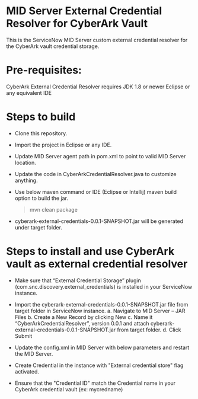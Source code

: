 # MID Server External Credential Resolver for CyberArk Vault

This is the ServiceNow MID Server custom external credential resolver for the CyberArk vault credential storage.

# Pre-requisites:

CyberArk External Credential Resolver requires JDK 1.8 or newer
Eclipse or any equivalent IDE

# Steps to build
* Clone this repository.
* Import the project in Eclipse or any IDE.
* Update MID Server agent path in pom.xml to point to valid MID Server location.
* Update the code in CyberArkCredentialResolver.java to customize anything.
* Use below maven command or IDE (Eclipse or Intellij) maven build option to build the jar.

	> mvn clean package

* cyberark-external-credentials-0.0.1-SNAPSHOT.jar will be generated under target folder.

# Steps to install and use CyberArk vault as external credential resolver

* Make sure that “External Credential Storage” plugin (com.snc.discovery.external_credentials) is installed in your ServiceNow instance.
* Import the cyberark-external-credentials-0.0.1-SNAPSHOT.jar file from target folder in ServiceNow instance.
	a. Navigate to MID Server – JAR Files
	b. Create a New Record by clicking New
	c. Name it “CyberArkCredentialResolver”, version 0.0.1 and attach cyberark-external-credentials-0.0.1-SNAPSHOT.jar from target folder.
	d. Click Submit
* Update the config.xml in MID Server with below parameters and restart the MID Server.

	<parameter name="mid.ext.cred.cyberark.safe_folder" value="<safe_folder>"/> 
	<parameter name="mid.ext.cred.cyberark.safe_name" value="<safe_name>"/> 
	<parameter name="mid.ext.cred.cyberark.app_id" value="ServiceNow_MID_Server"/> 
	<parameter name="mid.ext.cred.cyberark.safe_timeout" value="10"/> 
	<parameter name="mid.ext.cred.cyberark.include_basic_auth_domain" value="<true|false>"/> 

* Create Credential in the instance with "External credential store" flag activated.
* Ensure that the "Credential ID" match the Credential name in your CyberArk credential vault (ex: mycredname)


